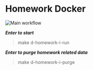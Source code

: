# Homework Docker

![Main workflow](https://github.com/hillel-i-python-pro-i-2022-08-26/homework__vlada_kriazh__docker/actions/workflows/main-workflow.yml/badge.svg)

***Enter to start***
>make d-homework-i-run

***Enter to purge homework related data***
>make d-homework-i-purge
> 